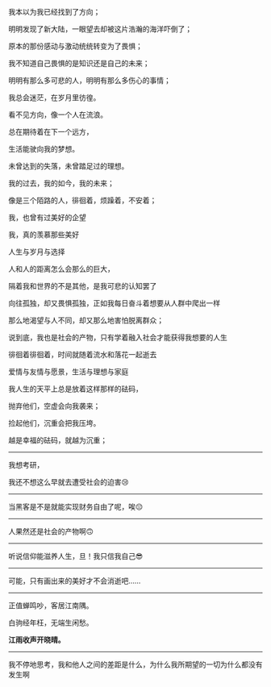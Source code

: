 我本以为我已经找到了方向；

明明发现了新大陆，一眼望去却被这片浩瀚的海洋吓倒了；

原本的那份感动与激动统统转变为了畏惧；

我不知道自己畏惧的是知识还是自己的未来；

明明有那么多可悲的人，明明有那么多伤心的事情；



我总会迷茫，在岁月里彷徨。

看不见方向，像一个人在流浪。

总在期待着在下一个远方，

生活能驶向我的梦想。



未曾达到的失落，未曾踏足过的理想。

我的过去，我的如今，我的未来；

像是三个陌路的人，徘徊着，烦躁着，不安着；

我，也曾有过美好的企望

我，真的羡慕那些美好

人生与岁月与选择

人和人的距离怎么会那么的巨大，

隔着我和世界的不是其他，是我可悲的认知罢了

向往孤独，却又畏惧孤独，正如我每日奋斗着想要从人群中爬出一样

那么地渴望与人不同，却又那么地害怕脱离群众；

说到底，我也是社会的产物，只有学着融入社会才能获得我想要的人生

徘徊着徘徊着，时间就随着流水和落花一起逝去

爱情与友情与愿景，生活与理想与家庭

我人生的天平上总是放着这样那样的砝码，

抛弃他们，空虚会向我袭来；

捡起他们，沉重会把我压垮。

越是幸福的砝码，就越为沉重；

---

我想考研，

我还不想这么早就去遭受社会的迫害:cry:

---

当黑客是不是就能实现财务自由了呢，唉😔

---

人果然还是社会的产物啊🙃

---

听说信仰能滋养人生，旦！我只信我自己😎

---

可能，只有画出来的美好才不会消逝吧……

---

正值蝉鸣吵，客居江南隅。

白驹经年枉，无端生闲愁。

**江雨收声开晓晴。**

---

我不停地思考，我和他人之间的差距是什么，为什么我所期望的一切为什么都没有发生啊













